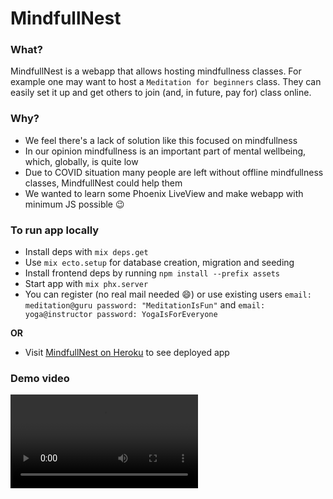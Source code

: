 # MindfullNest

### What?
MindfullNest is a webapp that allows hosting mindfullness classes. For example one may want to host a `Meditation for beginners` class. They can easily set it up and get others to join (and, in future, pay for) class online.

### Why?
* We feel there's a lack of solution like this focused on mindfullness
* In our opinion mindfullness is an important part of mental wellbeing, which, globally, is quite low
* Due to COVID situation many people are left without offline mindfullness classes, MindfullNest could help them
* We wanted to learn some Phoenix LiveView and make webapp with minimum JS possible :wink:

### To run app locally

* Install deps with `mix deps.get`
* Use `mix ecto.setup` for database creation, migration and seeding
* Install frontend deps by running `npm install --prefix assets`
* Start app with `mix phx.server`
* You can register (no real mail needed :smile:) or use existing users `email: meditation@guru password: "MeditationIsFun"` and `email: yoga@instructor password: YogaIsForEveryone`

**OR**

* Visit [MindfullNest on Heroku](https://fathomless-ridge-43338.herokuapp.com/) to see deployed app

### Demo video
![video](mindfull.mov)
